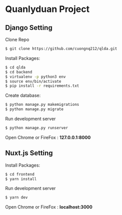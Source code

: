 # Quanlyduan Project


## Django Setting

Clone Repo

```bash
$ git clone https://github.com/cuongnq212/qlda.git
```

Install Packages:

```bash
$ cd qlda
$ cd backend
$ virtualenv -p python3 env
$ source env/bin/activate
$ pip install -r requirements.txt
```

Create database:

```bash
$ python manage.py makemigrations 
$ python manage.py migrate
```

Run development server

```bash
$ python manage.py runserver
```

Open Chrome or FireFox : **127.0.0.1:8000**


## Nuxt.js Setting

Install Packages:

```bash
$ cd frontend
$ yarn install
```

Run development server

```bash
$ yarn dev
```

Open Chrome or FireFox : **localhost:3000**
